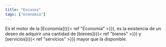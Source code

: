 ```yaml
---
title: "Escasez"
tags: ["economia"]
---
```

Es el motor de la [Economía]({{< ref "Economía" >}}), es la existencia de un deseo de adquirir una cantidad de
[bienes]({{< ref "bienes" >}}) y [servicios]({{< ref "servicios" >}}) mayor que la disponible.